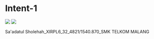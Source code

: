 # Intent-1

![](https://drive.google.com/uc?export=view&id=0B7B9myqe35ONMkR4Z1A0SS0wODg)
![](https://drive.google.com/uc?export=view&id=0B7B9myqe35ONVWRaUGJRQTFHOEE)

Sa'adatul Sholehah_XIRPL6_32_4821/1540.870_SMK TELKOM MALANG
